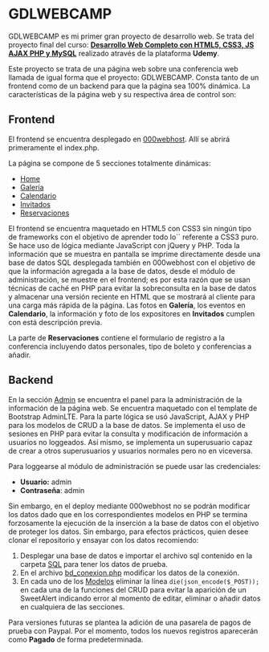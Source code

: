 # GDLWEBCAMP

GDLWEBCAMP es mi primer gran proyecto de desarrollo web. Se trata del proyecto final del curso: __[Desarrollo Web Completo con HTML5, CSS3, JS AJAX PHP y MySQL](https://www.udemy.com/course/desarrollo-web-completo-con-html5-css3-js-php-y-mysql/)__ realizado através de la plataforma __Udemy__.

Este proyecto se trata de una página web sobre una conferencia web llamada de igual forma que el proyecto: GDLWEBCAMP. Consta tanto de un frontend como de un backend para que la página sea 100% dinámica. La características de la página web y su respectiva área de control son:

## Frontend
El frontend se encuentra desplegado en [000webhost](https://app-gdlwebcamp.000webhostapp.com/index.php). Allí se abrirá primeramente el index.php.

La página se compone de 5 secciones totalmente dinámicas:
* [Home](https://app-gdlwebcamp.000webhostapp.com/index.php)
* [Galería](https://app-gdlwebcamp.000webhostapp.com/galeria.php)
* [Calendario](https://app-gdlwebcamp.000webhostapp.com/calendario.php)
* [Invitados](https://app-gdlwebcamp.000webhostapp.com/invitados.php)
* [Reservaciones](https://app-gdlwebcamp.000webhostapp.com/registro.php)

El frontend se encuentra maquetado en HTML5 con CSS3 sin ningún tipo de frameworks con el objetivo de aprender todo lo`` referente a CSS3 puro. Se hace uso de lógica mediante JavaScript con jQuery y PHP. Toda la información que se muestra en pantalla se imprime directamente desde una base de datos SQL desplegada también en 000webhost con el objetivo de que la información agregada a la base de datos, desde el módulo de administración, se muestre en el frontend; es por esta razón que se usan técnicas de caché en PHP para evitar la sobreconsulta en la base de datos y almacenar una versión reciente en HTML que se mostrará al cliente para una carga más rápida de la página. Las fotos en __Galería__, los eventos en __Calendario__, la información y foto de los expositores en __Invitados__ cumplen con está descripción previa.

La parte de __Reservaciones__ contiene el formulario de registro a la conferencia incluyendo datos personales, tipo de boleto y conferencias a añadir.

## Backend
En la sección [Admin](https://app-gdlwebcamp.000webhostapp.com/admin/login.php) se encuentra el panel para la administración de la información de la página web. Se encuentra maquetado con el template de Bootstrap AdminLTE. Para la parte lógica se usó JavaScript, AJAX y PHP para los modelos de CRUD a la base de datos. Se implementa el uso de sesiones en PHP para evitar la consulta y modificación de información a usuarios no loggeados. Así mismo, se implementa un superusuario capaz de crear a otros superusuarios y usuarios normales pero no en viceversa. 

Para loggearse al módulo de administración se puede usar las credenciales:
* __Usuario:__ admin
* __Contraseña__: admin

Sin embargo, en el deploy mediante 000webhost no se podrán modificar los datos dado que en los correspondientes modelos en PHP se termina forzosamente la ejecución de la inserción a la base de datos con el objetivo de proteger los datos. Sin embargo, para efectos prácticos, quien desee clonar el repositorio y ensayar con los datos recomiendo:

1. Desplegar una base de datos e importar el archivo sql contenido en la carpeta [SQL](https://github.com/JoseArroyave/GDLWEBCAMP/tree/main/sql) para tener los datos de prueba.
2. En el archivo [bd_conexion.php](https://github.com/JoseArroyave/GDLWEBCAMP/blob/main/includes/functions/bd_conexion.php) modificar los datos de la conexión.
3. En cada uno de los [Modelos](https://github.com/JoseArroyave/GDLWEBCAMP/tree/main/admin) eliminar la línea ``die(json_encode($_POST));`` en cada una de la funciones del CRUD para evitar la aparición de un SweetAlert indicando error al momento de editar, eliminar o añadir datos en cualquiera de las secciones.

Para versiones futuras se plantea la adición de una pasarela de pagos de prueba con Paypal. Por el momento, todos los nuevos registros aparecerán como __Pagado__ de forma predeterminada.
